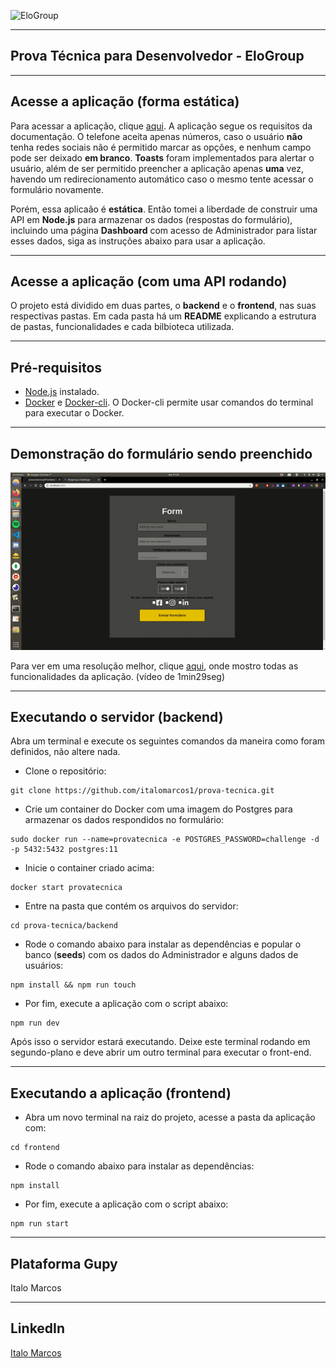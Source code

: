![EloGroup](EloGroup.png)

---
Prova Técnica para Desenvolvedor - EloGroup
---

---
Acesse a aplicação (forma estática)
---
Para acessar a aplicação, clique [aqui](https://pselogroup2020-italomarcos.netlify.com/). A aplicação segue os requisitos da documentação. O telefone aceita apenas números, caso o usuário **não** tenha redes sociais não é permitido marcar as opções, e nenhum campo pode ser deixado **em branco**.  **Toasts** foram implementados para alertar o usuário, além de ser permitido preencher a aplicação apenas **uma** vez, havendo um redirecionamento automático caso o mesmo tente acessar o formulário novamente.

Porém, essa aplicaão é **estática**. Então tomei a liberdade de construir uma API em **Node.js** para armazenar os dados (respostas do formulário), incluindo uma página **Dashboard** com acesso de Administrador para listar esses dados, siga as instruções abaixo para usar a aplicação.

---
Acesse a aplicação (com uma API rodando)
---
O projeto está dividido em duas partes, o **backend** e o **frontend**, nas suas respectivas pastas. Em cada pasta há um **README** explicando a estrutura de pastas, funcionalidades e cada bilbioteca utilizada.

---
Pré-requisitos
---

- [Node.js](https://nodejs.org/en/download/) instalado.
- [Docker](https://docs.docker.com/install/) e [Docker-cli](https://docs.docker.com/install/linux/docker-ce/ubuntu/#install-docker-engine---community-1). O Docker-cli permite usar comandos do terminal para executar o Docker.

---
Demonstração do formulário sendo preenchido
---

![demo](./take1.gif)

Para ver em uma resolução melhor, clique [aqui](https://youtu.be/3Eno1KbqFtc), onde mostro todas as funcionalidades da aplicação. (vídeo de 1min29seg)

---
Executando o servidor (backend)
---

Abra um terminal e execute os seguintes comandos da maneira como foram definidos, não altere nada.

- Clone o repositório:
```
git clone https://github.com/italomarcos1/prova-tecnica.git
```
- Crie um container do Docker com uma imagem do Postgres para armazenar os dados respondidos no formulário: 
```
sudo docker run --name=provatecnica -e POSTGRES_PASSWORD=challenge -d -p 5432:5432 postgres:11
```
- Inicie o container criado acima:
```
docker start provatecnica
```
- Entre na pasta que contém os arquivos do servidor:
```
cd prova-tecnica/backend
```
- Rode o comando abaixo para instalar as dependências e popular o banco (**seeds**) com os dados do Administrador e alguns dados de usuários:
```
npm install && npm run touch
```
- Por fim, execute a aplicação com o script abaixo:

```
npm run dev
```

Após isso o servidor estará executando. Deixe este terminal rodando em segundo-plano e deve abrir um outro terminal para executar o front-end.

---
Executando a aplicação (frontend)
---

- Abra um novo terminal na raiz do projeto, acesse a pasta da aplicação com:
```
cd frontend
```
- Rode o comando abaixo para instalar as dependências:
```
npm install
```
- Por fim, execute a aplicação com o script abaixo:

```
npm run start
```

---
Plataforma Gupy
---
Italo Marcos

---
LinkedIn
---
[Italo Marcos](https://www.linkedin.com/in/italomarcos1)
